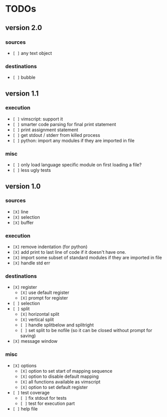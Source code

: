 # TODOs

## version 2.0

### sources

* `[ ]` any text object

### destinations

* `[ ]` bubble

## version 1.1

### execution

* `[ ]` vimscript: support it
* `[ ]` smarter code parsing for final print statement
* `[ ]` print assignment statement
* `[ ]` get stdout / stderr from killed process
* `[ ]` python: import any modules if they are imported in file

### misc

* `[ ]` only load language specific module on first loading a file?
* `[ ]` less ugly tests

## version 1.0

### sources

* `[X]` line
* `[X]` selection
* `[X]` buffer

### execution

* `[X]` remove indentation (for python)
* `[X]` add print to last line of code if it doesn't have one.
* `[X]` import some subset of standard modules if they are imported in file
* `[X]` handle std err

### destinations

* `[X]` register
    * `[X]` use default register
    * `[X]` prompt for register
* `[ ]` selection
* `[ ]` split
    * `[X]` horizontal split
    * `[X]` vertical split
    * `[ ]` handle splitbelow and splitright
    * `[ ]` set split to be nofile (so it can be closed without prompt for saving)
* `[X]` message window

### misc

* `[X]` options
    * `[X]` option to set start of mapping sequence
    * `[X]` option to disable default mapping
    * `[X]` all functions available as vimscript
    * `[X]` option to set default register
* `[ ]` test coverage
    * `[ ]` fix stdout for tests
    * `[ ]` test for execution part
* `[ ]` help file

